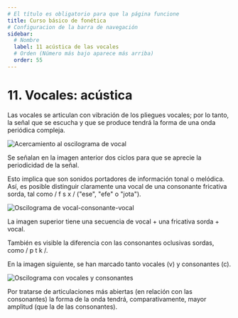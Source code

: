 ```yaml
---
# El título es obligatorio para que la página funcione
title: Curso básico de fonética
# Configuracion de la barra de navegación
sidebar:
  # Nombre
  label: 11 acústica de las vocales
  # Orden (Número más bajo aparece más arriba)
  order: 55
---
```

# 11. Vocales: acústica

Las vocales se articulan con vibración de los pliegues vocales; por lo tanto, la señal que se escucha y que se produce tendrá la forma de una onda periódica compleja.

![Acercamiento al oscilograma de vocal](/imagenes/dos_ciclos_de_vocal.png)

Se señalan en la imagen anterior dos ciclos para que se aprecie la periodicidad de la señal.

Esto implica que son sonidos portadores de información tonal o melódica. Así, es posible distinguir claramente una vocal de una consonante fricativa sorda, tal como / f s x / ("ese", "efe" o "jota"). 

![Oscilograma de vocal-consonante-vocal](/imagenes/vocal_consonante_vocal.png)

La imagen superior tiene una secuencia de vocal + una fricativa sorda + vocal.


También es visible la diferencia con las consonantes oclusivas sordas, como / p t k /.

En la imagen siguiente, se han marcado tanto vocales (v) y consonantes (c).

![Oscilograma con vocales y consonantes](/imagenes/oscilograma_tier_cv_mefuemalenelksamen.png)

Por tratarse de articulaciones más abiertas (en relación con las consonantes) la forma de la onda tendrá, comparativamente, mayor amplitud (que la de las consonantes).




